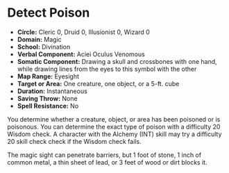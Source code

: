 # Detect Poison

- **Circle:** Cleric 0, Druid 0, Illusionist 0, Wizard 0
- **Domain:** Magic
- **School:** Divination
- **Verbal Component:** Aciei Oculus Venomous
- **Somatic Component:** Drawing a skull and crossbones with one hand, while drawing lines from the eyes to this symbol with the other
- **Map Range:** Eyesight
- **Target or Area:** One creature, one object, or a 5-ft. cube
- **Duration:** Instantaneous
- **Saving Throw:** None
- **Spell Resistance:** No

You determine whether a creature, object, or area has been poisoned or is poisonous. You can determine the exact type of poison with a difficulty 20 Wisdom check. A character with the Alchemy (INT) skill may try a difficulty 20 skill check check if the Wisdom check fails.

The magic sight can penetrate barriers, but 1 foot of stone, 1 inch of common metal, a thin sheet of lead, or 3 feet of wood or dirt blocks it.
